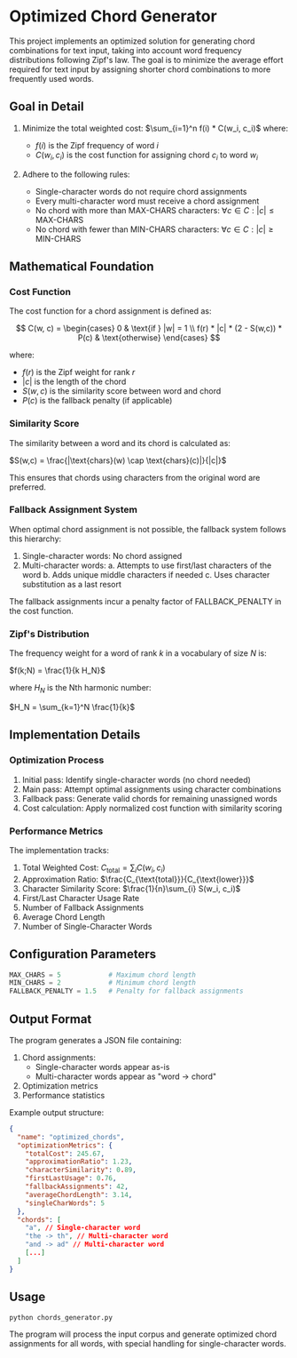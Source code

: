 # Optimized Chord Generator

This project implements an optimized solution for generating chord combinations for text input, taking into account word frequency distributions following Zipf's law. The goal is to minimize the average effort required for text input by assigning shorter chord combinations to more frequently used words.

## Goal in Detail

1. Minimize the total weighted cost: $\sum_{i=1}^n f(i) * C(w_i, c_i)$
   where:

   - $f(i)$ is the Zipf frequency of word $i$
   - $C(w_i, c_i)$ is the cost function for assigning chord $c_i$ to word $w_i$

2. Adhere to the following rules:
   - Single-character words do not require chord assignments
   - Every multi-character word must receive a chord assignment
   - No chord with more than MAX-CHARS characters: $\forall c \in C: |c| \leq \text{MAX-CHARS}$
   - No chord with fewer than MIN-CHARS characters: $\forall c \in C: |c| \geq \text{MIN-CHARS}$

## Mathematical Foundation

### Cost Function

The cost function for a chord assignment is defined as:

$$
C(w, c) = \begin{cases}
0 & \text{if } |w| = 1 \\
f(r) * |c| * (2 - S(w,c)) * P(c) & \text{otherwise}
\end{cases}
$$

where:

- $f(r)$ is the Zipf weight for rank $r$
- $|c|$ is the length of the chord
- $S(w,c)$ is the similarity score between word and chord
- $P(c)$ is the fallback penalty (if applicable)

### Similarity Score

The similarity between a word and its chord is calculated as:

$S(w,c) = \frac{|\text{chars}(w) \cap \text{chars}(c)|}{|c|}$

This ensures that chords using characters from the original word are preferred.

### Fallback Assignment System

When optimal chord assignment is not possible, the fallback system follows this hierarchy:

1. Single-character words: No chord assigned
2. Multi-character words:
   a. Attempts to use first/last characters of the word
   b. Adds unique middle characters if needed
   c. Uses character substitution as a last resort

The fallback assignments incur a penalty factor of FALLBACK_PENALTY in the cost function.

### Zipf's Distribution

The frequency weight for a word of rank $k$ in a vocabulary of size $N$ is:

$f(k;N) = \frac{1}{k H_N}$

where $H_N$ is the Nth harmonic number:

$H_N = \sum_{k=1}^N \frac{1}{k}$

## Implementation Details

### Optimization Process

1. Initial pass: Identify single-character words (no chord needed)
2. Main pass: Attempt optimal assignments using character combinations
3. Fallback pass: Generate valid chords for remaining unassigned words
4. Cost calculation: Apply normalized cost function with similarity scoring

### Performance Metrics

The implementation tracks:

1. Total Weighted Cost: $C_{\text{total}} = \sum_{i} C(w_i, c_i)$
2. Approximation Ratio: $\frac{C_{\text{total}}}{C_{\text{lower}}}$
3. Character Similarity Score: $\frac{1}{n}\sum_{i} S(w_i, c_i)$
4. First/Last Character Usage Rate
5. Number of Fallback Assignments
6. Average Chord Length
7. Number of Single-Character Words

## Configuration Parameters

```python
MAX_CHARS = 5            # Maximum chord length
MIN_CHARS = 2            # Minimum chord length
FALLBACK_PENALTY = 1.5   # Penalty for fallback assignments
```

## Output Format

The program generates a JSON file containing:

1. Chord assignments:
   - Single-character words appear as-is
   - Multi-character words appear as "word -> chord"
2. Optimization metrics
3. Performance statistics

Example output structure:

```json
{
  "name": "optimized_chords",
  "optimizationMetrics": {
    "totalCost": 245.67,
    "approximationRatio": 1.23,
    "characterSimilarity": 0.89,
    "firstLastUsage": 0.76,
    "fallbackAssignments": 42,
    "averageChordLength": 3.14,
    "singleCharWords": 5
  },
  "chords": [
    "a", // Single-character word
    "the -> th", // Multi-character word
    "and -> ad" // Multi-character word
    [...]
  ]
}
```

## Usage

```bash
python chords_generator.py
```

The program will process the input corpus and generate optimized chord assignments for all words, with special handling for single-character words.

